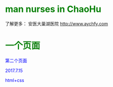# man nurses in ChaoHu
<html>
<head>
<style type="text/css">
h1 {color: green}
p {color: blue}
</style>
</head>
<body>
了解更多： 安医大巢湖医院 <a href="http://www.aychfy.com">http://www.aychfy.com</a>
</body>
<h1>一个页面</h1>
<p>第二个页面</p>
<p>2017.7.15</p>
<p>html+css</p>
</html>
